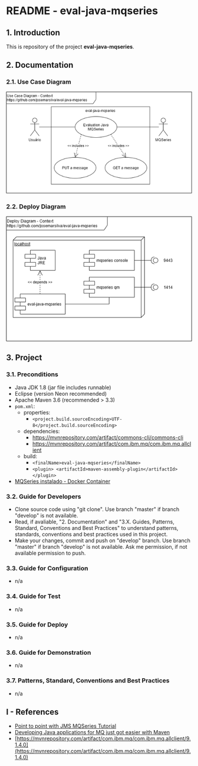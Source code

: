 # README - eval-java-mqseries

## 1. Introduction

This is repository of the project **eval-java-mqseries**.

## 2. Documentation

### 2.1. Use Case Diagram

![UseCaseDiagram-Context.png](./doc/UseCaseDiagram-Context.png) 


### 2.2. Deploy Diagram

![DeployDiagram-Context.png](./doc/DeployDiagram-Context.png) 


## 3. Project

### 3.1. Preconditions

* Java JDK 1.8 (jar file includes runnable)
* Eclipse (version Neon recommended)
* Apache Maven 3.6 (recommended > 3.3)
* `pom.xml`:
  * properties:
    * `<project.build.sourceEncoding>UTF-8</project.build.sourceEncoding>`
  * dependencies:
    * https://mvnrepository.com/artifact/commons-cli/commons-cli
	* https://mvnrepository.com/artifact/com.ibm.mq/com.ibm.mq.allclient
  * build:
    * `<finalName>eval-java-mqseries</finalName>`
	* `<plugin> <artifactId>maven-assembly-plugin</artifactId> </plugin>`
* [MQSeries instalado - Docker Container](https://github.com/josemarsilva/eval-virtualbox-vm-ubuntu-server#412-docker---mq-series)


### 3.2. Guide for Developers

* Clone source code using "git clone". Use branch "master" if branch "develop" is not available.
* Read, if avaliable, "2. Documentation"  and "3.X. Guides, Patterns, Standard, Conventions and Best Practices" to understand patterns, standards, conventions and best practices used in this project.
* Make your changes, commit and push on "develop" branch. Use branch "master" if branch "develop" is not available. Ask me permission, if not available permission to push.


### 3.3. Guide for Configuration

* n/a


### 3.4. Guide for Test

* n/a

### 3.5. Guide for Deploy

* n/a

### 3.6. Guide for Demonstration

* n/a


### 3.7. Patterns, Standard, Conventions and Best Practices

* n/a


## I - References

* [Point to point with JMS MQSeries Tutorial](https://developer.ibm.com/messaging/learn-mq/mq-tutorials/develop-mq-jms/)
* [Developing Java applications for MQ just got easier with Maven](https://developer.ibm.com/messaging/2018/01/09/developing-mq-java-applications-maven/)
* [https://mvnrepository.com/artifact/com.ibm.mq/com.ibm.mq.allclient/9.1.4.0](https://mvnrepository.com/artifact/com.ibm.mq/com.ibm.mq.allclient/9.1.4.0)
